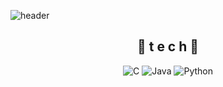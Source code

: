 
![header](https://capsule-render.vercel.app/api?type=wave&color=auto&height=300&section=header&text=%20&fontSize=90)

<div align="center">
	
## 🌹 t e c h 🌹
![C](https://img.shields.io/badge/c-%2300599C.svg?style=for-the-badge&logo=c&logoColor=white)
![Java](https://img.shields.io/badge/java-%23ED8B00.svg?style=for-the-badge&logo=java&logoColor=white)
	![Python](https://img.shields.io/badge/python-3670A0?style=for-the-badge&logo=python&logoColor=ffdd54)
</div>
